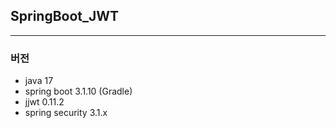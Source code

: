 ## SpringBoot_JWT
- - -
### 버전
 - java 17
 - spring boot 3.1.10 (Gradle)
 - jjwt 0.11.2
 - spring security 3.1.x
 
